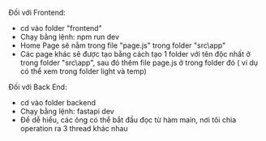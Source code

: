 Đối với Frontend:
- cd vào folder "frontend"
- Chạy bằng lệnh: npm run dev
- Home Page sẽ nằm trong file "page.js" trong folder "src\app"
- Các page khác sẽ được tạo bằng cách tạo 1 folder với tên độc nhất ở trong folder "src\app", sau đó thêm file page.js ở trong folder đó ( ví dụ có thể xem trong folder light và temp)

Đối với Back End:
- cd vào folder backend
- Chạy bằng lệnh: fastapi dev
- Để dễ hiểu, các ông có thể bắt đầu đọc từ hàm main, nơi tôi chia operation ra 3 thread khác nhau
